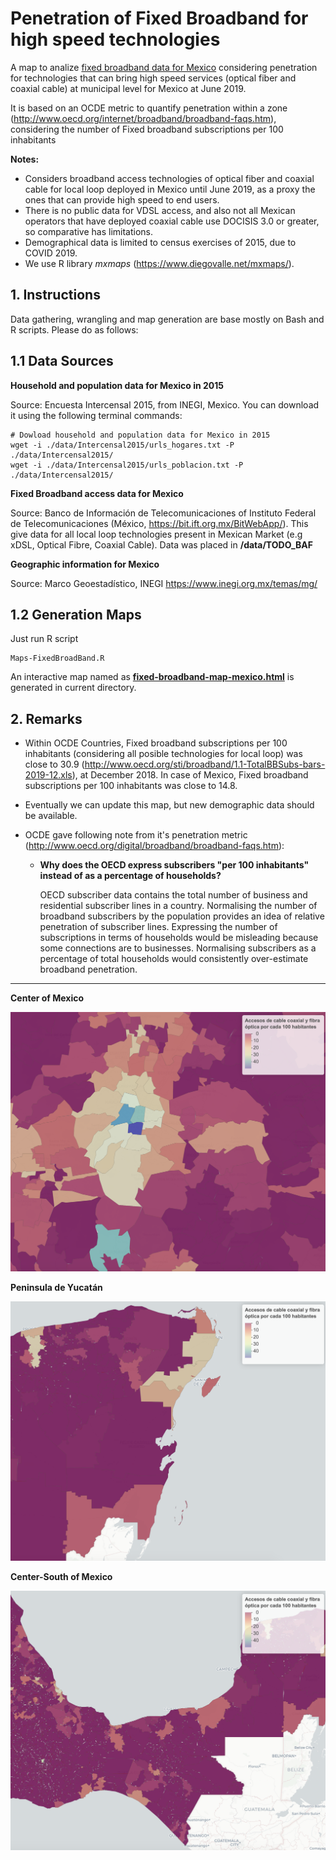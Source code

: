 # Penetration of Fixed Broadband for high speed technologies
A map to analize
[fixed broadband data for Mexico](https://github.com/czammar/BandaAnchaFija)
considering penetration for technologies that can bring high speed services
(optical fiber and coaxial cable) at municipal level for Mexico at June 2019.

It is based on an OCDE metric to quantify penetration within a zone
 (http://www.oecd.org/internet/broadband/broadband-faqs.htm), considering the
 number of Fixed broadband subscriptions per 100 inhabitants

**Notes:**

* Considers broadband access technologies of optical fiber and coaxial cable for
 local loop deployed in Mexico until June 2019, as a proxy the ones that can
provide high speed to end users.
* There is no public data for VDSL access, and also not all Mexican operators
that have deployed coaxial cable use DOCISIS 3.0 or greater, so comparative has
limitations.
* Demographical data is limited to census exercises of 2015, due to COVID 2019.
* We use R library *mxmaps* (https://www.diegovalle.net/mxmaps/).

## 1. Instructions

Data gathering, wrangling and map generation are base mostly on Bash and
R scripts. Please do as follows:

## 1.1 Data Sources

**Household and population data for Mexico in 2015**

Source: Encuesta Intercensal 2015, from INEGI, Mexico. You can download it using
 the following terminal commands:

```
# Dowload household and population data for Mexico in 2015
wget -i ./data/Intercensal2015/urls_hogares.txt -P ./data/Intercensal2015/
wget -i ./data/Intercensal2015/urls_poblacion.txt -P ./data/Intercensal2015/
```

**Fixed Broadband access data for Mexico**

Source: Banco de Información de Telecomunicaciones of Instituto Federal de
Telecomunicaciones (México, https://bit.ift.org.mx/BitWebApp/). This give data
for all local loop technologies present in Mexican Market (e.g xDSL, Optical
  Fibre, Coaxial Cable). Data was placed in **/data/TODO_BAF**

**Geographic information for Mexico**

Source: Marco Geoestadístico, INEGI https://www.inegi.org.mx/temas/mg/

## 1.2 Generation Maps

Just run R script

```
Maps-FixedBroadBand.R
```

An interactive map named as
[**fixed-broadband-map-mexico.html**](https://rpubs.com/czammar/fixedbroadbandMX)
is generated in current directory.

## 2. Remarks

* Within OCDE Countries, Fixed broadband subscriptions per 100 inhabitants
(considering all posible technologies for local loop) was close to 30.9
(http://www.oecd.org/sti/broadband/1.1-TotalBBSubs-bars-2019-12.xls), at
December 2018. In case of Mexico, Fixed broadband subscriptions per 100
inhabitants was close to 14.8.

* Eventually we can update this map, but new demographic data should be available.

* OCDE gave following note from it's penetration metric
(http://www.oecd.org/digital/broadband/broadband-faqs.htm):

  * **Why does the OECD express subscribers "per 100 inhabitants" instead of as
   a percentage of households?**

    OECD subscriber data contains the total number of business and  residential
    subscriber lines in a country. Normalising the number of  broadband
    subscribers by the population provides an idea of relative  penetration of
    subscriber lines. Expressing the number of subscriptions  in terms of
    households would be misleading because some connections are  to businesses.
    Normalising subscribers as a percentage of total  households would
    consistently over-estimate broadband penetration.

------

**Center of Mexico**

![center](./images/center.png)



**Peninsula de Yucatán**

![peninsula](./images/peninsula.png)



**Center-South of Mexico**

![sur](./images/sur.png)

